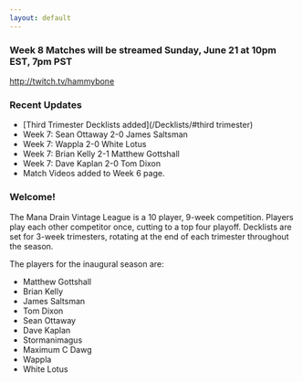 ```yaml
---
layout: default
---
```


### Week 8 Matches will be streamed Sunday, June 21 at 10pm EST, 7pm PST
<a href="http://twitch.tv/hammybone">http://twitch.tv/hammybone</a>

### Recent Updates
- [Third Trimester Decklists added](/Decklists/#third trimester)
- Week 7: Sean Ottaway 2-0 James Saltsman
- Week 7: Wappla 2-0 White Lotus
- Week 7: Brian Kelly 2-1 Matthew Gottshall
- Week 7: Dave Kaplan 2-0 Tom Dixon
- Match Videos added to Week 6 page.



### Welcome!

The Mana Drain Vintage League is a 10 player, 9-week competition. Players play each other competitor once, cutting to a top four playoff. Decklists are set for 3-week trimesters, rotating at the end of each trimester throughout the season.

The players for the inaugural season are:

- Matthew Gottshall
- Brian Kelly
- James Saltsman
- Tom Dixon
- Sean Ottaway
- Dave Kaplan
- Stormanimagus
- Maximum C Dawg
- Wappla
- White Lotus




